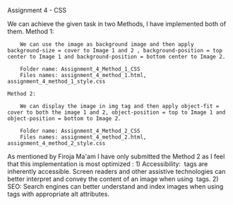 Assignment 4 - CSS

We can achieve the given task in two Methods, I have implemented both of them.
    Method 1:

        We can use the image as background image and then apply background-size = cover to Image 1 and 2 , background-position = top center to Image 1 and background-position = bottom center to Image 2.

        Folder name: Assignment_4_Method_1_CSS
        Files names: assignment_4_method_1.html, assignment_4_method_1_style.css

    Method 2:

        We can display the image in img tag and then apply object-fit = cover to both the image 1 and 2, object-position = top to Image 1 and object-position = bottom to Image 2.

        Folder name: Assignment_4_Method_2_CSS
        Files names: assignment_4_method_2.html, assignment_4_method_2_style.css

As mentioned by Firoja Ma'am I have only submitted the Method 2 as I feel that this implementation is most optimized :
    1) Accessibility: <img> tags are inherently accessible. Screen readers and other assistive technologies can better interpret and convey the content of an image when using <img> tags.
    2) SEO: Search engines can better understand and index images when using <img> tags with appropriate alt attributes.